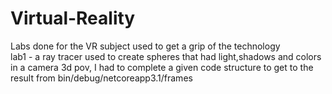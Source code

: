 # Virtual-Reality
Labs done for the VR subject used to get a grip of the technology<br />
lab1 - a ray tracer used to create spheres that had light,shadows and colors in a camera 3d pov, I had to complete a given code structure to get to the result from bin/debug/netcoreapp3.1/frames<br />
